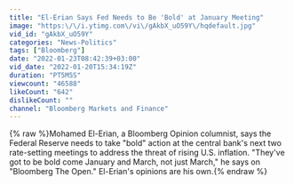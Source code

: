 ```yaml
---
title: "El-Erian Says Fed Needs to Be 'Bold' at January Meeting"
image: "https:\/\/i.ytimg.com\/vi\/gAkbX_uO59Y\/hqdefault.jpg"
vid_id: "gAkbX_uO59Y"
categories: "News-Politics"
tags: ["Bloomberg"]
date: "2022-01-23T08:42:39+03:00"
vid_date: "2022-01-20T15:34:19Z"
duration: "PT5M5S"
viewcount: "46588"
likeCount: "642"
dislikeCount: ""
channel: "Bloomberg Markets and Finance"
---
```

{% raw %}Mohamed El-Erian, a Bloomberg Opinion columnist, says the Federal Reserve needs to take &quot;bold&quot; action at the central bank's next two rate-setting meetings to address the threat of rising U.S. inflation. &quot;They've got to be bold come January and March, not just March,&quot; he says on &quot;Bloomberg The Open.&quot; El-Erian's opinions are his own.{% endraw %}
